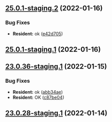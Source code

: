## [25.0.1-staging.2](https://github.com/vijay-bhatt-vts/version-poc/compare/v25.0.1-staging.1...v25.0.1-staging.2) (2022-01-16)


### Bug Fixes

* **Resident:** ok ([e42d705](https://github.com/vijay-bhatt-vts/version-poc/commit/e42d7052f1463215881e87817506defe879c0418))

## [25.0.1-staging.1](https://github.com/vijay-bhatt-vts/version-poc/compare/v25.0.0...v25.0.1-staging.1) (2022-01-16)

## [23.0.36-staging.1](https://github.com/vijay-bhatt-vts/version-poc/compare/v23.0.35...v23.0.36-staging.1) (2022-01-15)


### Bug Fixes

* **Resident:** ok ([abb34ae](https://github.com/vijay-bhatt-vts/version-poc/commit/abb34aec6e41e1005bb69acd982446c605ddcf0e))
* **Resident:** OK ([c87be04](https://github.com/vijay-bhatt-vts/version-poc/commit/c87be048621f18b5c7af4c5d31ed669661bfa89c))

## [23.0.28-staging.1](https://github.com/vijay-bhatt-vts/version-poc/compare/v23.0.27...v23.0.28-staging.1) (2022-01-14)
